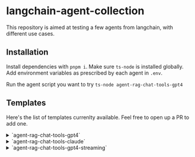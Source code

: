 # langchain-agent-collection

This repository is aimed at testing a few agents from langchain, with different use cases.

## Installation

Install dependencies with `pnpm i`.
Make sure `ts-node` is installed globally.
Add environment variables as prescribed by each agent in `.env`.

Run the agent script you want to try `ts-node agent-rag-chat-tools-gpt4`

## Templates

Here's the list of templates currenlty available. Feel free to open up a PR to add one.

<details>
<summary>`agent-rag-chat-tools-gpt4`</summary>
Conversational agent with document retriever, and web tool. Using OpenAI's GPT4 model.

See code [here](./agent-rag-chat-tools-gpt4/index.ts)
Run with `ts-node agent-rag-chat-tools-gpt4`
</details>

<details>
<summary>`agent-rag-chat-tools-claude`</summary>
Conversational agent with document retriever, and web tool. Using Anthropic's Claude 2.1 model.

See code [here](./agent-rag-chat-tools-claude/index.ts)
Run with `ts-node agent-rag-chat-tools-claude`
</details>

<details>
<summary>`agent-rag-chat-tools-gpt4-streaming`</summary>
Conversational agent with document retriever, and web tool. Using OpenAI's GPT4 model.
The output can be streamed to the user.

See code [here](./agent-rag-chat-tools-gpt4-streaming/index.ts)
Run with `ts-node agent-rag-chat-tools-gpt4-streaming`
</details>
